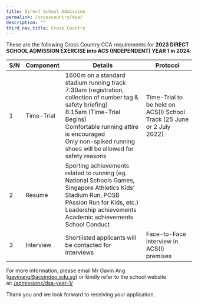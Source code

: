 ```yaml
---
title: Direct School Admission
permalink: /crosscountry/dsa/
description: ""
third_nav_title: Cross Country
---
```

These are the following Cross Country CCA requirements for **2023 DIRECT SCHOOL ADMISSION EXERCISE into ACS (INDEPENDENT) YEAR 1 in 2024**:

<table>
<thead>
  <tr>
    <th>S/N</th>
    <th>Component</th>
    <th>Details</th>
    <th>Protocol</th>
  </tr>
</thead>
<tbody>
  <tr>
    <td>1</td>
    <td>Time-Trial</td>
    <td>1600m on a standard stadium running track<br>7:30am (registration, collection of number tag &amp; safety briefing)<br>8:15am (Time-Trial Begins)<br>Comfortable running attire is encouraged<br>Only non-spiked running shoes will be allowed for safety reasons</td>
    <td>Time-Trial to be held on ACS(I) School Track (25 June or 2 July 2022)</td>
  </tr>
  <tr>
    <td>2</td>
    <td>Resume</td>
    <td>Sporting achievements related to running  (eg. National Schools Games, Singapore  Athletics Kids’ Stadium Run, POSB PAssion Run for Kids, etc.)<br>Leadership achievements<br>Academic achievements<br>School Conduct</td>
    <td></td>
  </tr>
  <tr>
    <td>3</td>
    <td>Interview</td>
    <td>Shortlisted applicants will be contacted for interviews</td>
    <td>Face-to-Face interview in ACS(I) premises</td>
  </tr>
</tbody>
</table>

For more information, please email Mr Gavin Ang (gavinang@acsindep.edu.sg) or kindly refer to the school website at: [/admissions/dsa-year-1/](https://www.acsindep.moe.edu.sg/admissions/dsa-year-1/)

Thank you and we look forward to receiving your application.
